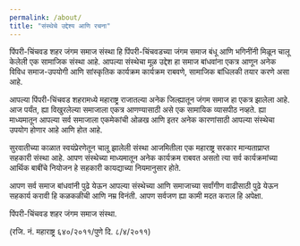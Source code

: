 ```yaml
---
permalink: /about/
title: "संस्थेचे उद्देश्य आणि रचना"
---
```


पिंपरी-चिंचवड शहर जंगम समाज संस्था हि पिंपरी-चिंचवडच्या जंगम समाज बंधू आणि भगिनींनी मिळून चालू केलेली एक सामाजिक संस्था आहे. 
आपल्या संस्थेचा मूळ उद्देश हा समाज बांधवांना एकत्र आणून अनेक विविध समाज-उपयोगी आणि सांस्कृतिक कार्यक्रम कार्यक्रम राबवणे, 
सामाजिक बांधिलकी तयार करणे असा आहे. 

आपल्या पिंपरी-चिंचवड शहरामध्ये महाराष्ट्र राजातल्या अनेक जिल्ह्यातून जंगम समाज हा एकत्र झालेला आहे. आज पर्यंत, ह्या विखुरलेल्या समाजाला 
एकत्र आणण्यासाठी असे एक सामायिक व्यासपीठ नव्हते. ह्या माध्यमातून आपल्या सर्व समाजाला एकमेकांची ओळख आणि इतर अनेक कारणांसाठी 
आपल्या संस्थेचा उपयोग होणार आहे आणि होत आहे. 

सुरवातीच्या काळात स्वयंप्रेरणेतून चालू झालेली संस्था आजमितीला एक महाराष्ट्र सरकार मान्यताप्राप्त सहकारी संस्था आहे. आपण संस्थेच्या माध्यमातून 
अनेक कार्यक्रम राबवत असतो त्या सर्व कार्यक्रमांच्या आर्थिक बाबींचे नियोजन हे सहकारी कायद्याच्या नियमानुसार होते. 

आपण सर्व समाज बांधवांनी पुढे येऊन आपल्या संस्थेच्या आणि समाजाच्या सर्वांगीण वाढीसाठी पुढे येऊन सहकार्य करावी हि कळकळीची आणि नम्र विनंती. 
आपण सर्वजण ह्या कामी मदत कराल हि अपेक्षा. 

पिंपरी-चिंचवड शहर जंगम समाज संस्था. 

(रजि. नं. महाराष्ट्र ६४०/२०११/पुणे दि. ८/४/२०११)

